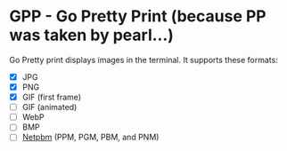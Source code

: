 # GPP - Go Pretty Print (because PP was taken by pearl...)

Go Pretty print displays images in the terminal. It supports these formats:

- [x] JPG
- [x] PNG
- [x] GIF (first frame)
- [ ] GIF (animated)
- [ ] WebP
- [ ] BMP
- [ ] [Netpbm](https://en.wikipedia.org/wiki/Netpbm) (PPM, PGM, PBM, and PNM)
